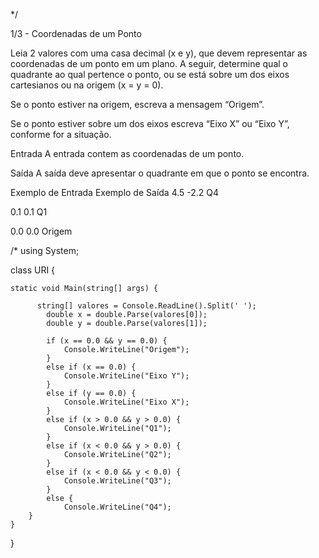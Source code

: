 */ 

1/3 - Coordenadas de um Ponto

Leia 2 valores com uma casa decimal (x e y), que devem representar as coordenadas de um ponto em um plano. 
A seguir, determine qual o quadrante ao qual pertence o ponto, ou se está sobre um dos eixos cartesianos ou na origem (x = y = 0).

Se o ponto estiver na origem, escreva a mensagem “Origem”.

Se o ponto estiver sobre um dos eixos escreva “Eixo X” ou “Eixo Y”, conforme for a situação.

Entrada
A entrada contem as coordenadas de um ponto.

Saída
A saída deve apresentar o quadrante em que o ponto se encontra.


Exemplo de Entrada	Exemplo de Saída
4.5 -2.2		Q4

0.1 0.1			Q1

0.0 0.0			Origem

/*
using System; 

class URI {

    static void Main(string[] args) { 
    
          string[] valores = Console.ReadLine().Split(' ');
            double x = double.Parse(valores[0]);
            double y = double.Parse(valores[1]);
    
            if (x == 0.0 && y == 0.0) {
                Console.WriteLine("Origem");
            }
            else if (x == 0.0) {
                Console.WriteLine("Eixo Y");
            }
            else if (y == 0.0) {
                Console.WriteLine("Eixo X");
            }
            else if (x > 0.0 && y > 0.0) {
                Console.WriteLine("Q1");
            }
            else if (x < 0.0 && y > 0.0) {
                Console.WriteLine("Q2");
            }
            else if (x < 0.0 && y < 0.0) {
                Console.WriteLine("Q3");
            }
            else {
                Console.WriteLine("Q4");
        }
    }
}